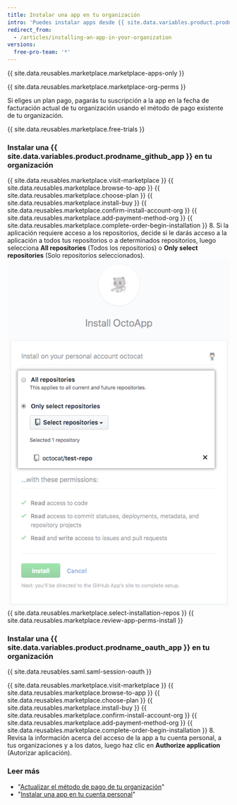 ```yaml
---
title: Instalar una app en tu organización
intro: 'Puedes instalar apps desde {{ site.data.variables.product.prodname_marketplace }} para utilizar en tu organización.'
redirect_from:
  - /articles/installing-an-app-in-your-organization
versions:
  free-pro-team: '*'
---
```


{{ site.data.reusables.marketplace.marketplace-apps-only }}

{{ site.data.reusables.marketplace.marketplace-org-perms }}

Si eliges un plan pago, pagarás tu suscripción a la app en la fecha de facturación actual de tu organización usando el método de pago existente de tu organización.

{{ site.data.reusables.marketplace.free-trials }}

### Instalar una {{ site.data.variables.product.prodname_github_app }} en tu organización

{{ site.data.reusables.marketplace.visit-marketplace }}
{{ site.data.reusables.marketplace.browse-to-app }}
{{ site.data.reusables.marketplace.choose-plan }}
{{ site.data.reusables.marketplace.install-buy }}
{{ site.data.reusables.marketplace.confirm-install-account-org }}
{{ site.data.reusables.marketplace.add-payment-method-org }}
{{ site.data.reusables.marketplace.complete-order-begin-installation }}
8. Si la aplicación requiere acceso a los repositorios, decide si le darás acceso a la aplicación a todos tus repositorios o a determinados repositorios, luego selecciona **All repositories** (Todos los repositorios) o **Only select repositories** (Solo repositorios seleccionados). ![Botones de radio con opciones para instalar una aplicación en todos tus repositorios o en determinados repositorios](/assets/images/help/marketplace/marketplace-choose-repo-install-option.png)
{{ site.data.reusables.marketplace.select-installation-repos }}
{{ site.data.reusables.marketplace.review-app-perms-install }}

### Instalar una {{ site.data.variables.product.prodname_oauth_app }} en tu organización

{{ site.data.reusables.saml.saml-session-oauth }}

{{ site.data.reusables.marketplace.visit-marketplace }}
{{ site.data.reusables.marketplace.browse-to-app }}
{{ site.data.reusables.marketplace.choose-plan }}
{{ site.data.reusables.marketplace.install-buy }}
{{ site.data.reusables.marketplace.confirm-install-account-org }}
{{ site.data.reusables.marketplace.add-payment-method-org }}
{{ site.data.reusables.marketplace.complete-order-begin-installation }}
8. Revisa la información acerca del acceso de la app a tu cuenta personal, a tus organizaciones y a los datos, luego haz clic en **Authorize application** (Autorizar aplicación).

### Leer más

- "[Actualizar el método de pago de tu organización](/articles/updating-your-organization-s-payment-method)"
- "[Instalar una app en tu cuenta personal](/articles/installing-an-app-in-your-personal-account)"
